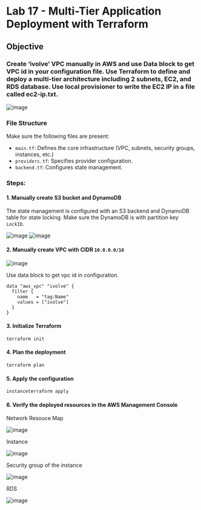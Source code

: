 # Lab 17 - Multi-Tier Application Deployment with Terraform

## **Objective**

### Create ‘ivolve’ VPC manually in AWS and use Data block to get VPC id in your configuration file. Use Terraform to define and deploy a multi-tier architecture including 2 subnets, EC2, and RDS database. Use local provisioner to write the EC2 IP in a file called ec2-ip.txt.

![image](https://github.com/user-attachments/assets/879e55e5-b3f8-4a51-9fd4-5499e85de7cf)

### **File Structure**

Make sure the following files are present:
- `main.tf`: Defines the core infrastructure (VPC, subnets, security groups, instances, etc.)
- `providers.tf`: Specifies provider configuration.
- `backend.tf`: Configures state management.

### **Steps:**

#### 1. Manually create S3 bucket and DynamoDB
The state management is configured with an S3 backend and DynamoDB table for state locking.
Make sure the DynamoDB is with partition key `LockID`.

![image](https://github.com/user-attachments/assets/63affaaa-a441-4562-81e2-6bcde983965a)
![image](https://github.com/user-attachments/assets/23d00faa-1417-4f8e-8f8c-92e59f5289ac)

#### 2. Manually create VPC with CIDR `10.0.0.0/16`
![image](https://github.com/user-attachments/assets/a51711ef-a157-4e2a-a7e3-39b4d4769bbd)

Use data block to get vpc id in configuration.
```
data "aws_vpc" "ivolve" {
  filter {
    name   = "tag:Name"
    values = ["ivolve"]
  }
}
```

#### 3. Initialize Terraform
```
terraform init
```
#### 4. Plan the deployment 
```
terraform plan
```
#### 5. Apply the configuration
```
instanceterraform apply
```
#### 6. Verify the deployed resources in the AWS Management Console 
Network Resouce Map

![image](https://github.com/user-attachments/assets/3a33cc69-28c0-4985-b3b3-ec225c2c5db1)

Instance

![image](https://github.com/user-attachments/assets/e161f4ad-2917-4fcf-a695-a6149d360313)

Security group of the instance 

![image](https://github.com/user-attachments/assets/0fb445ae-1cda-43e7-b391-2fa0471913c1)

RDS 

![image](https://github.com/user-attachments/assets/9cd92bde-3033-453f-82fc-1b243e0136a7)


